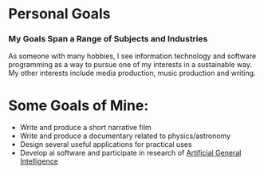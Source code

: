 # Personal Goals

### My Goals Span a Range of Subjects and Industries

As someone with many hobbies, I see information technology and software programming as a way to pursue one of my interests in a sustainable way.  My other interests include media production, music production and writing.


# Some Goals of Mine:

* Write and produce a short narrative film
* Write and produce a documentary related to physics/astronomy
* Design several useful applications for practical uses
* Develop ai software and participate in research of [Artificial General Intelligence](https://en.wikipedia.org/wiki/Artificial_general_intelligence#Modern_artificial_general_intelligence_research) 
